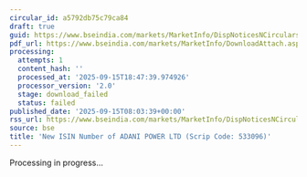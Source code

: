 ```yaml
---
circular_id: a5792db75c79ca84
draft: true
guid: https://www.bseindia.com/markets/MarketInfo/DispNoticesNCirculars.aspx?Noticeid={E91CF2DA-3EB7-44E3-9B2C-DC3489C78176}&noticeno=20250915-6&dt=09/15/2025&icount=6&totcount=81&flag=0
pdf_url: https://www.bseindia.com/markets/MarketInfo/DownloadAttach.aspx?id=20250915-6&attachedId=
processing:
  attempts: 1
  content_hash: ''
  processed_at: '2025-09-15T18:47:39.974926'
  processor_version: '2.0'
  stage: download_failed
  status: failed
published_date: '2025-09-15T08:03:39+00:00'
rss_url: https://www.bseindia.com/markets/MarketInfo/DispNoticesNCirculars.aspx?Noticeid={E91CF2DA-3EB7-44E3-9B2C-DC3489C78176}&noticeno=20250915-6&dt=09/15/2025&icount=6&totcount=81&flag=0
source: bse
title: 'New ISIN Number of ADANI POWER LTD (Scrip Code: 533096)'
---
```


Processing in progress...